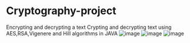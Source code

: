 # Cryptography-project
Encrypting and decrypting a text
Crypting and decrypting text using AES,RSA,Vigenere and Hill algorithms in JAVA
![image](https://user-images.githubusercontent.com/39886569/158981037-2bb2b353-2103-403a-850d-98ae553a9fa3.png)
![image](https://user-images.githubusercontent.com/39886569/158981059-6aeacf61-a025-4567-991a-041b3e98408e.png)
![image](https://user-images.githubusercontent.com/39886569/158981075-92bfa262-57b2-4d81-92ea-593bcb38f120.png)
